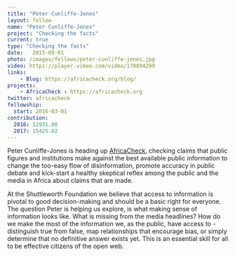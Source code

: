 ```yaml
---
title: "Peter Cunliffe-Jones"
layout: fellow
name: "Peter Cunliffe-Jones"
project: "Checking the facts"
current: true
type: "Checking the facts"
date:   2015-09-01
photo: /images/fellows/peter-cunliffe-jones.jpg
video: https://player.vimeo.com/video/178894299
links:
    - Blog: https://africacheck.org/blog/
projects:
    - AfricaCheck : https://africacheck.org
twitter: africacheck
fellowship:
  start: 2016-03-01
contribution:
  2016: 12931.00
  2017: 15425.02
---
```

Peter Cunliffe-Jones is heading up [AfricaCheck](https://africacheck.org), checking claims that public figures and institutions make against the best available public information to change the too-easy flow of disinformation, promote accuracy in public debate and kick-start a healthy skeptical reflex among the public and the media in Africa about claims that are made.

At the Shuttleworth Foundation we believe that access to information is pivotal to good decision-making and should be a basic right for everyone. The question Peter is helping us explore, is what making sense of information looks like. What is missing from the media headlines? How do we make the most of the information we, as the public, have access to - distinguish true from false, map relationships that encourage bias, or simply determine that no definitive answer exists yet. This is an essential skill for all to be effective citizens of the open web.
